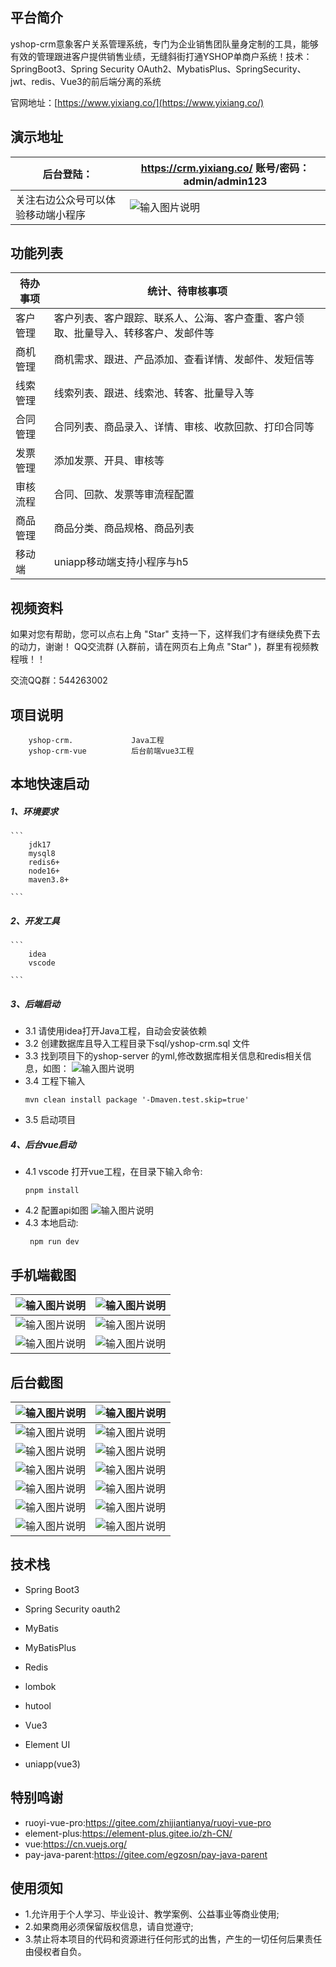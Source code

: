

## 平台简介

yshop-crm意象客户关系管理系统，专门为企业销售团队量身定制的工具，能够有效的管理跟进客户提供销售业绩，无缝斜街打通YSHOP单商户系统！技术： SpringBoot3、Spring Security OAuth2、MybatisPlus、SpringSecurity、jwt、redis、Vue3的前后端分离的系统

官网地址：[https://www.yixiang.co/](https://www.yixiang.co/)



## 演示地址

| 后台登陆：  | https://crm.yixiang.co/   账号/密码：admin/admin123  |
|---|---|
|  关注右边公众号可以体验移动端小程序 | ![输入图片说明](77a93e8c07a913b838a756abadb383b9.png) |

## 功能列表
| 待办事项 | 统计、待审核事项                    |
|------|-----------------------------|
| 客户管理 | 客户列表、客户跟踪、联系人、公海、客户查重、客户领取、批量导入、转移客户、发邮件等 |
| 商机管理 | 商机需求、跟进、产品添加、查看详情、发邮件、发短信等          |
| 线索管理 | 线索列表、跟进、线索池、转客、批量导入等             |
| 合同管理 | 合同列表、商品录入、详情、审核、收款回款、打印合同等       |
| 发票管理 | 添加发票、开具、审核等                 |
| 审核流程 | 合同、回款、发票等审流程配置              |
| 商品管理 | 商品分类、商品规格、商品列表              |
| 移动端| uniapp移动端支持小程序与h5             |



## 视频资料
如果对您有帮助，您可以点右上角 "Star" 支持一下，这样我们才有继续免费下去的动力，谢谢！ QQ交流群 (入群前，请在网页右上角点 "Star" )，群里有视频教程哦！！

交流QQ群：544263002

## 项目说明
    
```
    yshop-crm.             Java工程
    yshop-crm-vue          后台前端vue3工程
```

## 本地快速启动
  ##### 1、环境要求
   
    ```
        jdk17
        mysql8
        redis6+
        node16+
        maven3.8+
    
    ```
  ##### 2、开发工具
   
    ```
        idea
        vscode
    
    ```
 ##### 3、后端启动

-   3.1 请使用idea打开Java工程，自动会安装依赖
-   3.2 创建数据库且导入工程目录下sql/yshop-crm.sql 文件
-   3.3 找到项目下的yshop-server 的yml,修改数据库相关信息和redis相关信息，如图：
     ![输入图片说明](3344.png)
-   3.4 工程下输入
    ``` 
    mvn clean install package '-Dmaven.test.skip=true'
    ```
-   3.5 启动项目

##### 4、后台vue启动

 - 4.1 vscode 打开vue工程，在目录下输入命令: 
    ``` 
    pnpm install
    ```
 - 4.2 配置api如图
 ![输入图片说明](3355.jpg)
 - 4.3 本地启动:
    ```
     npm run dev
    ```
## 手机端截图

| ![输入图片说明](WechatIMG447.png)  |  ![输入图片说明](WechatIMG448.png) |
|---|---|
|  ![输入图片说明](WechatIMG449.png) |  ![输入图片说明](WechatIMG450.png) |
|  ![输入图片说明](WechatIMG453.png) |  ![输入图片说明](WechatIMG454.png) |


## 后台截图

| ![输入图片说明](1.png)  | ![输入图片说明](2.png)  |
|---|---|
| ![输入图片说明](3.png)  |  ![输入图片说明](4.png) |
|  ![输入图片说明](5.png) | ![输入图片说明](6.png)  |
| ![输入图片说明](7.png)  | ![输入图片说明](8.png)  |
| ![输入图片说明](9.png)  |  ![输入图片说明](10.png) |
| ![输入图片说明](11.png)  |  ![输入图片说明](12.png) |
| ![输入图片说明](13.png)  |  ![输入图片说明](14.png) |



## 技术栈
- Spring Boot3

- Spring Security oauth2

- MyBatis

- MyBatisPlus

- Redis

- lombok

- hutool

- Vue3

- Element UI

- uniapp(vue3)

## 特别鸣谢


- ruoyi-vue-pro:https://gitee.com/zhijiantianya/ruoyi-vue-pro
- element-plus:https://element-plus.gitee.io/zh-CN/
- vue:https://cn.vuejs.org/
- pay-java-parent:https://gitee.com/egzosn/pay-java-parent


## 使用须知

- 1.允许用于个人学习、毕业设计、教学案例、公益事业等商业使用;
- 2.如果商用必须保留版权信息，请自觉遵守;
- 3.禁止将本项目的代码和资源进行任何形式的出售，产生的一切任何后果责任由侵权者自负。

